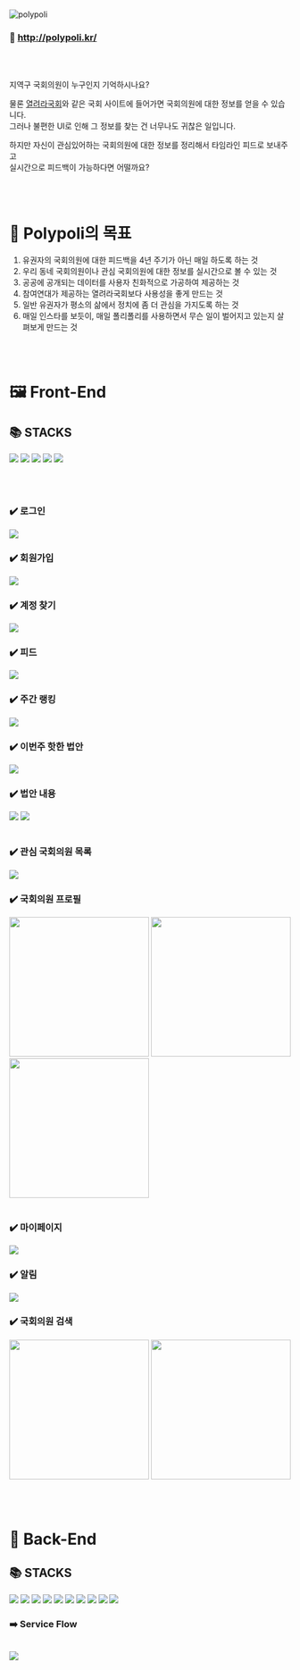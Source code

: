 <br>

![polypoli](https://user-images.githubusercontent.com/74912530/155871430-d0b36396-a760-4e9f-8666-fbbd7231efb5.png)

### 🔗 http://polypoli.kr/

<br><br>

지역구 국회의원이 누구인지 기억하시나요?

물론 [열려라국회](https://watch.peoplepower21.org/)와 같은 국회 사이트에 들어가면 국회의원에 대한 정보를 얻을 수 있습니다.  
그러나 불편한 UI로 인해 그 정보를 찾는 건 너무나도 귀찮은 일입니다.

하지만 자신이 관심있어하는 국회의원에 대한 정보를 정리해서 타임라인 피드로 보내주고  
실시간으로 피드백이 가능하다면 어떨까요?

<br><br>

# **🚀 Polypoli의 목표**

1.  유권자의 국회의원에 대한 피드백을 4년 주기가 아닌 매일 하도록 하는 것
2.  우리 동네 국회의원이나 관심 국회의원에 대한 정보를 실시간으로 볼 수 있는 것
3.  공공에 공개되는 데이터를 사용자 친화적으로 가공하여 제공하는 것
4.  참여연대가 제공하는 열려라국회보다 사용성을 좋게 만드는 것
5.  일반 유권자가 평소의 삶에서 정치에 좀 더 관심을 가지도록 하는 것
6.  매일 인스타를 보듯이, 매일 폴리폴리를 사용하면서 무슨 일이 벌어지고 있는지 살펴보게 만드는 것

<br><br>

# **🖼️ Front-End**

## 📚 STACKS

<div>
    <img src="https://img.shields.io/badge/react-61DAFB?style=for-the-badge&logo=react&logoColor=black">
    <img src="https://img.shields.io/badge/html5-E34F26?style=for-the-badge&logo=html5&logoColor=white">
    <img src="https://img.shields.io/badge/css-1572B6?style=for-the-badge&logo=css3&logoColor=white">
    <img src="https://img.shields.io/badge/javascript-F7DF1E?style=for-the-badge&logo=javascript&logoColor=black">
    <img src="https://img.shields.io/badge/bootstrap-7952B3?style=for-the-badge&logo=bootstrap&logoColor=white">
</div>

<br><br>

### **✔️ 로그인**

<img src="https://user-images.githubusercontent.com/74912530/155874122-ee85e510-e4b4-45a0-bb04-e97c8723c569.png"/>

<br>

### **✔️ 회원가입**

<img src="https://user-images.githubusercontent.com/74912530/155874129-823aa98e-044c-44a8-b283-1fea4c796a37.png"/>

<br>

### **✔️ 계정 찾기**

<img src="https://user-images.githubusercontent.com/74912530/155874119-cc1d25b1-cb16-4c8d-bcd0-20f5bb58d1ca.png"/>

<br>

### **✔️ 피드**

<img src="https://user-images.githubusercontent.com/74912530/155874118-aa9c6047-4e7d-4583-b617-f76b9b369e13.png"/>

<br>

### **✔️ 주간 랭킹**

<img src="https://user-images.githubusercontent.com/74912530/155874126-5811b0b6-fadc-4e63-baba-344b1c38364b.png"/>

<br>

### **✔️ 이번주 핫한 법안**

<img src="https://user-images.githubusercontent.com/74912530/155874120-688e4cff-7e62-4302-80d7-42af86f23212.png"/>

<br>

### **✔️ 법안 내용**

<div>
    <img src="https://user-images.githubusercontent.com/74912530/155874518-b88f1498-76df-45e5-9422-2d1897b7597c.png"/>
    <img src="https://user-images.githubusercontent.com/74912530/155874516-caba2060-6f26-409b-8294-7ac54af9fdd7.png"/>
</div>

<br>

### **✔️ 관심 국회의원 목록**

<img src="https://user-images.githubusercontent.com/74912530/155874121-06186044-73dc-4f45-b8c4-139a6453e972.png"/>

<br>

### **✔️ 국회의원 프로필**

<div> 
    <img src="https://user-images.githubusercontent.com/74912530/155874114-fca79c09-3186-4469-9a4c-2773ac9c1ee7.png" width=250px/>
    <img src="https://user-images.githubusercontent.com/74912530/155874116-663ebb00-93e3-48b1-afd9-b48de11a21db.png" width=250px/>
    <img src="https://user-images.githubusercontent.com/74912530/155874117-f2210fdb-6cb1-4f80-90c8-5ed7447b54d0.png" width=250px/>
</div>

<br>

### **✔️ 마이페이지**

<img src="https://user-images.githubusercontent.com/74912530/155874123-df7eee25-8180-4197-8bc4-1219f0d720c7.png"/>

<br>

### **✔️ 알림**

<img src="https://user-images.githubusercontent.com/74912530/155874125-7b351e75-0485-444e-9941-b5b0a1ce0f1b.png"/>

<br>

### **✔️ 국회의원 검색**

<div>
    <img src="https://user-images.githubusercontent.com/74912530/155874127-aee93e12-6b27-4b69-8cd6-3b5f0548c806.png" width=250px/>
    <img src="https://user-images.githubusercontent.com/74912530/155874128-ec2d70f4-a0e2-4aae-817b-84932069d6d3.png" width=250px/>
</div>

<br><br>

# **📲 Back-End**

## 📚 STACKS

<div>
    <img src="https://img.shields.io/badge/java-007396?style=for-the-badge&logo=java&logoColor=white">
    <img src="https://img.shields.io/badge/python-3776AB?style=for-the-badge&logo=python&logoColor=white">
    <img src="https://img.shields.io/badge/mysql-4479A1?style=for-the-badge&logo=mysql&logoColor=white">
    <img src="https://img.shields.io/badge/node.js-339933?style=for-the-badge&logo=Node.js&logoColor=white">
    <img src="https://img.shields.io/badge/express-000000?style=for-the-badge&logo=express&logoColor=white">
    <img src="https://img.shields.io/badge/springboot-6DB33F?style=for-the-badge&logo=springboot&logoColor=white">
    <img src="https://img.shields.io/badge/gradle-02303A?style=for-the-badge&logo=gradle&logoColor=white">
    <img src="https://img.shields.io/badge/linux-FCC624?style=for-the-badge&logo=linux&logoColor=black">
    <img src="https://img.shields.io/badge/amazonaws-232F3E?style=for-the-badge&logo=amazonaws&logoColor=white">
    <img src="https://img.shields.io/badge/amazondynamodb-4053D6?style=for-the-badge&logo=amazondynamodb&logoColor=white">
</div>

### ➡️ Service Flow

<br>

<img src="https://user-images.githubusercontent.com/74912530/155885382-07d631a9-2f8f-4ef5-a8a0-08db6916abf3.PNG"/>
